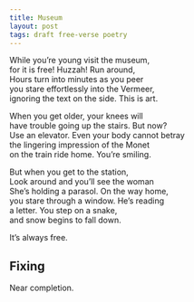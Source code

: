 ```yaml
---
title: Museum
layout: post
tags: draft free-verse poetry
---
```


While you’re young visit the museum,\
for it is free! Huzzah! Run around,\
Hours turn into minutes as you peer\
you stare effortlessly into the Vermeer,\
ignoring the text on the side. This is art.

When you get older, your knees will\
have trouble going up the stairs. But now?\
Use an elevator. Even your body cannot betray\
the lingering impression of the Monet\
on the train ride home. You’re smiling.

But when you get to the station,\
Look around and you’ll see the woman\
She’s holding a parasol. On the way home,\
you stare through a window. He’s reading\
a letter. You step on a snake,\
and snow begins to fall down.

It’s always free.

## Fixing

Near completion.
